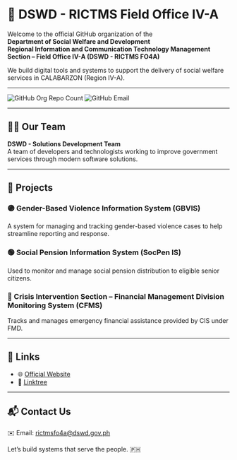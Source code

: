 # 📌 DSWD - RICTMS Field Office IV-A

Welcome to the official GitHub organization of the  
**Department of Social Welfare and Development**  
**Regional Information and Communication Technology Management Section – Field Office IV-A (DSWD - RICTMS FO4A)**

We build digital tools and systems to support the delivery of social welfare services in CALABARZON (Region IV-A).

---

![GitHub Org Repo Count](https://img.shields.io/badge/Repositories-Total%20Count:%203-014a70?style=for-the-badge&logo=github&logoColor=white)
![GitHub Email](https://img.shields.io/badge/Contact-rictmsfo4a@dswd.gov.ph-ff6700?style=for-the-badge&logo=gmail&logoColor=white)

---

## 👨‍💻 Our Team

**DSWD - Solutions Development Team**  
A team of developers and technologists working to improve government services through modern software solutions.

---

## 🚀 Projects

### 🟣 Gender-Based Violence Information System (GBVIS)
A system for managing and tracking gender-based violence cases to help streamline reporting and response.

### 🟢 Social Pension Information System (SocPen IS)
Used to monitor and manage social pension distribution to eligible senior citizens.

### 🔵 Crisis Intervention Section – Financial Management Division Monitoring System (CFMS)
Tracks and manages emergency financial assistance provided by CIS under FMD.

---

## 🔗 Links

- 🌐 [Official Website](https://fo4a.dswd.gov.ph/)  
- 🌳 [Linktree](https://linktr.ee/dswdserves)

---

## 📬 Contact Us

✉️ Email: [rictmsfo4a@dswd.gov.ph](mailto:rictmsfo4a@dswd.gov.ph)

Let’s build systems that serve the people. 🇵🇭
